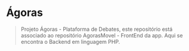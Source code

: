 # Ágoras 

> Projeto Ágoras - Plataforma de Debates, este repositório está associado ao repositório AgorasMovel - FrontEnd da app. Aqui se encontra o Backend em linguagem PHP. 
